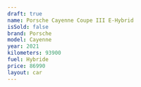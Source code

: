 ```yaml
---
draft: true
name: Porsche Cayenne Coupe III E-Hybrid
isSold: false
brand: Porsche
model: Cayenne
year: 2021
kilometers: 93900
fuel: Hybride
price: 86990
layout: car
---
```


